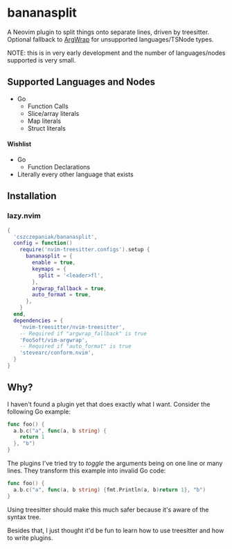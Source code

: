 # bananasplit
A Neovim plugin to split things onto separate lines, driven by treesitter. Optional fallback to [ArgWrap]() for
unsupported languages/TSNode types.

NOTE: this is in very early development and the number of languages/nodes supported is very small.

## Supported Languages and Nodes
- Go
  - Function Calls
  - Slice/array literals
  - Map literals
  - Struct literals

#### Wishlist
- Go
  - Function Declarations
- Literally every other language that exists

## Installation

### lazy.nvim

```lua
{
  'cszczepaniak/bananasplit',
  config = function()
    require('nvim-treesitter.configs').setup {
      bananasplit = {
        enable = true,
        keymaps = {
          split = '<leader>fl',
        },
        argwrap_fallback = true,
        auto_format = true,
      },
    }
  end,
  dependencies = {
    'nvim-treesitter/nvim-treesitter',
    -- Required if "argwrap_fallback" is true
    'FooSoft/vim-argwrap',
    -- Required if "auto_format" is true
    'stevearc/conform.nvim',
  }
}
```

## Why?
I haven't found a plugin yet that does exactly what I want. Consider the following Go example:

```go
func foo() {
  a.b.c("a", func(a, b string) {
    return 1
  }, "b")
}
```

The plugins I've tried try to _toggle_ the arguments being on one line or many lines. They transform
this example into invalid Go code:

```go
func foo() {
  a.b.c("a", func(a, b string) {fmt.Println(a, b)return 1}, "b")
}
```

Using treesitter should make this much safer because it's aware of the syntax tree.

Besides that, I just thought it'd be fun to learn how to use treesitter and how to write plugins.
